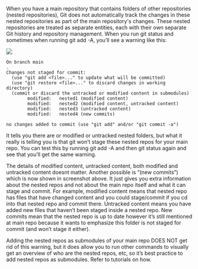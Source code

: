 
When you have a main repository that contains folders of other repositories (nested repositories), Git does not automatically track the changes in these nested repositories as part of the main repository's changes. These nested repositories are treated as separate entities, each with their own separate Git history and repository management. When you run git status and sometimes when running git add -A, you’ll see a warning like this:

![](2bM9RxK.png)

```
On branch main                                                                           .           
Changes not staged for commit:                                                              
  (use "git add <file>..." to update what will be committed)  
  (use "git restore <file>..." to discard changes in working directory)  
  (commit or discard the untracked or modified content in submodules)  
        modified:   nested1 (modified content)  
        modified:   nested2 (modified content, untracked content)  
        modified:   nested3 (untracked content)  
        modified:   nested4 (new commits)  
  
no changes added to commit (use "git add" and/or "git commit -a")
```


It tells you there are or modified or untracked nested folders, but what it really is telling you is that git won’t stage these nested repos for your main repo. You can test this by running git add -A  and then git status  again and see that you’ll get the same warning.

The details of modified content, untracked content, both modified and untracked content doesnt matter. Another possible is “(new commits”) which is now shown in screenshot above. It just gives you extra information about the nested repos and not about the main repo itself and what it can stage and commit. For example, modified content means that nested repo has files that have changed content and you could stage/commit if you cd into that nested repo and commit there. Untracked content means you have added new files that haven’t been staged inside a nested repo. New commits mean that the nested repo is up to date however it’s still mentioned at main repo because it wants to emphasize this folder is not staged for commit (and won’t stage it either).

Adding the nested repos as submodules of your main repo DOES NOT get rid of this warning, but it does allow you to run other commands to visually get an overview of who are the nested repos, etc, so it’s best practice to add nested repos as submodules. Refer to tutorials on how.
